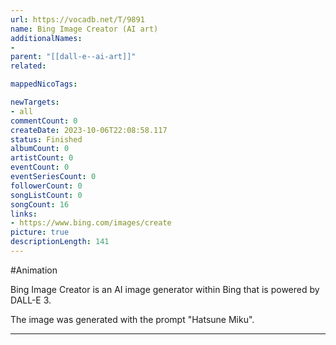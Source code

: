 ```yaml
---
url: https://vocadb.net/T/9891
name: Bing Image Creator (AI art)
additionalNames: 
- 
parent: "[[dall-e--ai-art]]"
related:

mappedNicoTags:

newTargets:
- all
commentCount: 0
createDate: 2023-10-06T22:08:58.117
status: Finished
albumCount: 0
artistCount: 0
eventCount: 0
eventSeriesCount: 0
followerCount: 0
songListCount: 0
songCount: 16
links: 
- https://www.bing.com/images/create
picture: true
descriptionLength: 141
---
```


#Animation

Bing Image Creator is an AI image generator within Bing that is powered by DALL-E 3.

The image was generated with the prompt "Hatsune Miku".

---

